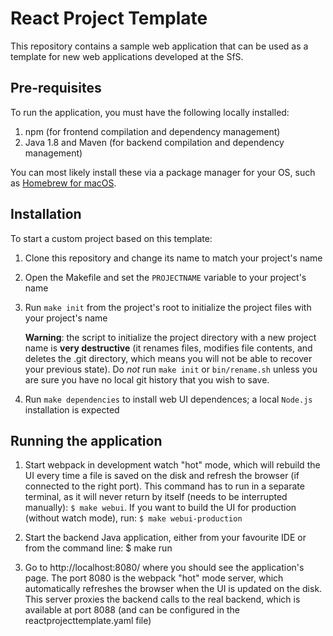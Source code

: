 # React Project Template

This repository contains a sample web application that can be used as
a template for new web applications developed at the SfS.

## Pre-requisites

To run the application, you must have the following locally installed:

1. npm (for frontend compilation and dependency management)
2. Java 1.8 and Maven (for backend compilation and dependency management)

You can most likely install these via a package manager for your OS,
such as [Homebrew for macOS](https://brew.sh/).

## Installation

To start a custom project based on this template:

1. Clone this repository and change its name to match your project's name

2. Open the Makefile and set the `PROJECTNAME` variable to your
   project's name

3. Run `make init` from the project's root to initialize the project
   files with your project's name

   **Warning**: the script to initialize the project directory with a
   new project name is **very destructive** (it renames files,
   modifies file contents, and deletes the .git directory, which means
   you will not be able to recover your previous state).  Do *not* run
   `make init` or `bin/rename.sh` unless you are sure you have no
   local git history that you wish to save.

4. Run `make dependencies` to install web UI dependences; a local
   `Node.js` installation is expected


## Running the application

1. Start webpack in development watch "hot" mode, which will rebuild
   the UI every time a file is saved on the disk and refresh the
   browser (if connected to the right port). This command has to run
   in a separate terminal, as it will never return by itself (needs to
   be interrupted manually): `$ make webui`. If you want to build the
   UI for production (without watch mode), run: `$ make
   webui-production`

2. Start the backend Java application, either from your favourite IDE
   or from the command line: $ make run

3. Go to http://localhost:8080/ where you should see the application's
   page. The port 8080 is the webpack "hot" mode server, which
   automatically refreshes the browser when the UI is updated on the
   disk. This server proxies the backend calls to the real backend,
   which is available at port 8088 (and can be configured in the
   reactprojecttemplate.yaml file)

